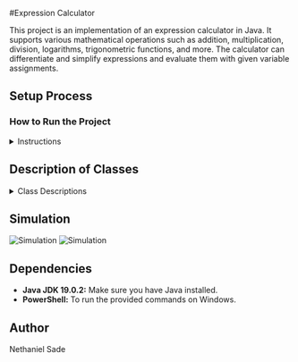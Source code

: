 #Expression Calculator

This project is an implementation of an expression calculator in Java. It supports various mathematical operations such as addition, multiplication, division, logarithms, trigonometric functions, and more. The calculator can differentiate and simplify expressions and evaluate them with given variable assignments.

## Setup Process

### How to Run the Project

<details>
<summary>Instructions</summary>

1. **Navigate to the Project Directory:**
    ```sh
    cd path/to/EX4
    ```

2. **Compile the Java Files:**
    ```sh
    javac -d bin src/*.java
    ```

3. **Run the Main Class:**
    ```sh
    java -cp bin ExpressionsTest
    ```

</details>

## Description of Classes

<details>
<summary>Class Descriptions</summary>

- **ExpressionsTest.java:** Entry point of the application, responsible for running the expression tests.
- **Expression.java:** Interface representing a mathematical expression.
- **BinaryExpression.java:** Abstract class for binary operations.
- **UnaryExpression.java:** Abstract class for unary operations.
- **Plus.java:** Represents the addition operation.
- **Minus.java:** Represents the subtraction operation.
- **Mult.java:** Represents the multiplication operation.
- **Div.java:** Represents the division operation.
- **Pow.java:** Represents the power function.
- **Sin.java:** Represents the sine function.
- **Cos.java:** Represents the cosine function.
- **Log.java:** Represents the logarithm function.
- **Neg.java:** Represents the negation operation.
- **Num.java:** Represents a numerical constant.
- **Var.java:** Represents a variable.

</details>

## Simulation

![Simulation](./path/to/2024-07-11170039-ezgif.com-optimize.gif)
![Simulation](./path/to/2024-07-11171415-ezgif.com-optimize.gif)

## Dependencies

- **Java JDK 19.0.2:** Make sure you have Java installed.
- **PowerShell:** To run the provided commands on Windows.

## Author

Nethaniel Sade
